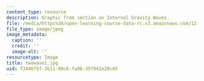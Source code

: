 ```yaml
---
content_type: resource
description: Graphic from section on Internal Gravity Waves.
file: /media/https%3A/open-learning-course-data-rc.s3.amazonaws.com/12-802-wave-motions-in-the-ocean-and-atmosphere-spring-2004/f3446f5f3b1190c6fa0635f041e28c65_twowave1.jpg
file_type: image/jpeg
image_metadata:
  caption: ''
  credit: ''
  image-alt: ''
resourcetype: Image
title: twowave1.jpg
uid: f3446f5f-3b11-90c6-fa06-35f041e28c65
---
```

